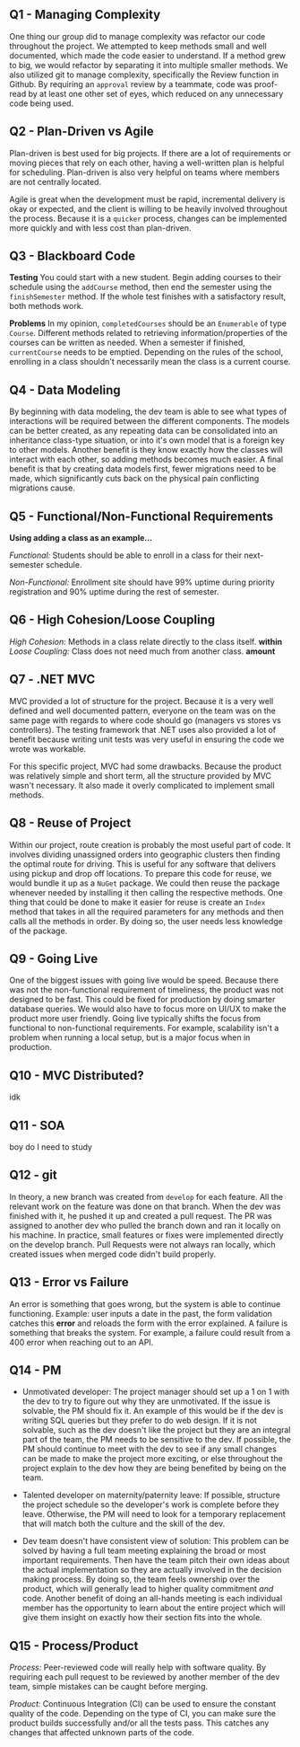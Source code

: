 ## Q1 - Managing Complexity
One thing our group did to manage complexity was refactor our code throughout the project. We attempted to keep methods small and well documented, which made the code easier to understand. If a method grew to big, we would refactor by separating it into multiple smaller methods.
We also utilized git to manage complexity, specifically the Review function in Github. By requiring an `approval` review by a teammate, code was proof-read by at least one other set of eyes, which reduced on any unnecessary code being used.


## Q2 - Plan-Driven vs Agile
Plan-driven is best used for big projects. If there are a lot of requirements or moving pieces that rely on each other, having a well-written plan is helpful for scheduling. Plan-driven is also very helpful on teams where members are not centrally located.

Agile is great when the development must be rapid, incremental delivery is okay or expected, and the client is willing to be heavily involved throughout the process. Because it is a `quicker` process, changes can be implemented more quickly and with less cost than plan-driven.


## Q3 - Blackboard Code
**Testing**
You could start with a new student. Begin adding courses to their schedule using the `addCourse` method, then end the semester using the `finishSemester` method. If the whole test finishes with a satisfactory result, both methods work.

**Problems**
In my opinion, `completedCourses` should be an `Enumerable` of type `Course`. Different methods related to retrieving information/properties of the courses can be written as needed. When a semester if finished, `currentCourse` needs to be emptied. Depending on the rules of the school, enrolling in a class shouldn't necessarily mean the class is a current course.


## Q4 - Data Modeling
By beginning with data modeling, the dev team is able to see what types of interactions will be required between the different components. The models can be better created, as any repeating data can be consolidated into an inheritance class-type situation, or into it's own model that is a foreign key to other models. Another benefit is they know exactly how the classes will interact with each other, so adding methods becomes much easier. A final benefit is that by creating data models first, fewer migrations need to be made, which significantly cuts back on the physical pain conflicting migrations cause.


## Q5 - Functional/Non-Functional Requirements 
**Using adding a class as an example...**

*Functional:* Students should be able to enroll in a class for their next-semester schedule.

*Non-Functional:* Enrollment site should have 99% uptime during priority registration and 90% uptime during the rest of semester.

## Q6 - High Cohesion/Loose Coupling
*High Cohesion:* Methods in a class relate directly to the class itself. __within__
*Loose Coupling:* Class does not need much from another class. __amount__

## Q7 - .NET MVC
MVC provided a lot of structure for the project. Because it is a very well defined and well documented pattern, everyone on the team was on the same page with regards to where code should go (managers vs stores vs controllers). The testing framework that .NET uses also provided a lot of benefit because writing unit tests was very useful in ensuring the code we wrote was workable.

For this specific project, MVC had some drawbacks. Because the product was relatively simple and short term, all the structure provided by MVC wasn't necessary. It also made it overly complicated to implement small methods.

## Q8 - Reuse of Project
Within our project, route creation is probably the most useful part of code. It involves dividing unassigned orders into geographic clusters then finding the optimal route for driving. This is useful for any software that delivers using pickup and drop off locations. To prepare this code for reuse, we would bundle it up as a `NuGet` package. We could then reuse the package whenever needed by installing it then calling the respective methods. One thing that could be done to make it easier for reuse is create an `Index` method that takes in all the required parameters for any methods and then calls all the methods in order. By doing so, the user needs less knowledge of the package.

## Q9 - Going Live
One of the biggest issues with going live would be speed. Because there was not the non-functional requirement of timeliness, the product was not designed to be fast. This could be fixed for production by doing smarter database queries. We would also have to focus more on UI/UX to make the product more user friendly. Going live typically shifts the focus from functional to non-functional requirements. For example, scalability isn't a problem when running a local setup, but is a major focus when in production.

## Q10 - MVC Distributed?
idk

## Q11 - SOA
boy do I need to study

## Q12 - git
In theory, a new branch was created from `develop` for each feature. All the relevant work on the feature was done on that branch. When the dev was finished with it, he pushed it up and created a pull request. The PR was assigned to another dev who pulled the branch down and ran it locally on his machine. In practice, small features or fixes were implemented directly on the develop branch. Pull Requests were not always ran locally, which created issues when merged code didn't build properly. 

## Q13 - Error vs Failure
An error is something that goes wrong, but the system is able to continue functioning. Example: user inputs a date in the past, the form validation catches this __error__ and reloads the form with the error explained. A failure is something that breaks the system. For example, a failure could result from a 400 error when reaching out to an API.

## Q14 - PM
- Unmotivated developer: The project manager should set up a 1 on 1 with the dev to try to figure out why they are unmotivated. If the issue is solvable, the PM should fix it. An example of this would be if the dev is writing SQL queries but they prefer to do web design. If it is not solvable, such as the dev doesn't like the project but they are an integral part of the team, the PM needs to be sensitive to the dev. If possible, the PM should continue to meet with the dev to see if any small changes can be made to make the project more exciting, or else throughout the project explain to the dev how they are being benefited by being on the team.

- Talented developer on maternity/paternity leave: If possible, structure the project schedule so the developer's work is complete before they leave. Otherwise, the PM will need to look for a temporary replacement that will match both the culture and the skill of the dev.

- Dev team doesn't have consistent view of solution: This problem can be solved by having a full team meeting explaining the broad or most important requirements. Then have the team pitch their own ideas about the actual implementation so they are actually involved in the decision making process. By doing so, the team feels ownership over the product, which will generally lead to higher quality commitment *and* code. Another benefit of doing an all-hands meeting is each individual member has the opportunity to learn about the entire project which will give them insight on exactly how their section fits into the whole.

## Q15 - Process/Product
*Process:* Peer-reviewed code will really help with software quality. By requiring each pull request to be reviewed by another member of the dev team, simple mistakes can be caught before merging.

*Product:* Continuous Integration (CI) can be used to ensure the constant quality of the code. Depending on the type of CI, you can make sure the product builds successfully and/or all the tests pass. This catches any changes that affected unknown parts of the code.
